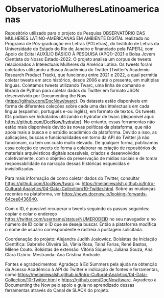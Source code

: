 # ObservatorioMulheresLatinoamericanas
Repositório utilizado para o projeto de Pesquisa OBSERVATÓRIO DAS MULHERES LATINO-AMERICANAS EM AMBIENTE DIGITAL realizado no Programa de Pós-graduação em Letras (PGLetras), do Instituto de Letras da Universidade do Estado do Rio de Janeiro e financiado pela FAPERJ, com Apoio do Edital AUXÍLIO BÁSICO À PESQUISA (APQ1)-2021 e Bolsa Jovem Cientista do Nosso Estado-2022. O projeto analisa um corpus de tweets relacionados a Intelectuais Mulheres da América Latina. Os tweets foram coletados utilizando a Busca Académica do Twitter (Twitter’s Academic Research Product Track), que funcionou entre 2021 e 2022, a qual permitia coletar tweets em arco histórico, desde 2006 e até o presente, em múltiplas línguas. Coletamos tweets utilizando Twarc, uma linha de comando e libraria de Python para coletar dados do Twitter em formato JSON desenvolvido por Documenting the Now (https://github.com/DocNow/twarc). Os datasets estão disponíveis em forma de diferentes coleções sobre cada uma das intelectuais em cada língua (espanhol, português e-ou inglês), em formato de textos. Os tweets IDs podiam ser hidratados utilizando o hydrator de twarc (disponível aqui: https://github.com/DocNow/hydrator). No entanto, essas ferramentas não estão mais disponíveis devido às novas políticas da plataforma, que não apoia mais a busca e o estúdio acadêmico da plataforma. Devido a isso, as aplicações, buscas e funcionalidades em torno da API do Twitter já não funcionam, ou tem um custo muito elevado. 
De qualquer forma, publicamos essa coleção de tweets de forma a colaborar na criação de repositórios de materiais arquivisticos digitais acessíveis, criados e desenvolvidos coletivamente, com o objetivo da preservação de mídias sociais e de tomar responsabilidade na narração dessas históricas esquecidas e invisibilizadas.  

Para mais informação de como coletar dados do Twitter, consultar https://github.com/DocNow/twarc ou https://melaniewalsh.github.io/Intro-Cultural-Analytics/04-Data-Collection/10-Twitter.html. Sobre as mudanças recentes na plataforma, ver https://news.docnow.io/looking-forwards-64cee8436640. 

Com o ID, é possível recuperar o tweets seguindo os passos seguintes: copiar e colar o endereço https://twitter.com/username/status/NUMERODEID no seu navegador e no número de ID colar o ID que se deseja buscar. Então a plataforma modifica o nome de usuário correspondente e rastreia a postagem solicitada.

Coordenação do projeto: Alejandra Judith Josiowicz. Bolsistas de Iniciação Científica: Gabrielle Oliveira Sá, Vânia Rosa, Tainá Farias, Renê Bastos, Milene Couto. Bolsistas de extensão: Vitória Siqueira, Juliana Souza, Ana Clara Ozório. Mestranda: Ana Cristina Andrade. 

Fontes e agradecimentos: Agradeço à Ed Summers pela ajuda na obtenção da Acesso Acadêmico à API do Twitter e indicação de fontes e ferramentas, como https://melaniewalsh.github.io/Intro-Cultural-Analytics/04-Data-Collection/10-Twitter.html e https://github.com/DocNow/twarc. Agradeço à Documenting the Now pelo apoio e guia no aprendizado dessas ferramentas através do Canal de SLACK do projeto. 
